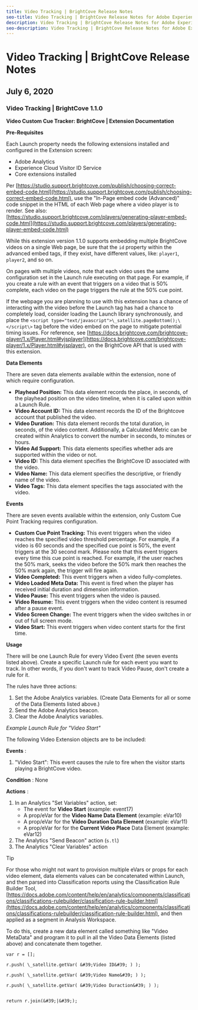```yaml
---
title: Video Tracking | BrightCove Release Notes
seo-title: Video Tracking | BrightCove Release Notes for Adobe Experience Platform Launch
description: Video Tracking | BrightCove Release Notes for Adobe Experience Platform Launch
seo-description: Video Tracking | BrightCove Release Notes for Adobe Experience Platform Launch
---
```


# Video Tracking | BrightCove Release Notes

## July 6, 2020

### Video Tracking | BrightCove  1.1.0

**Video Custom Cue Tracker: BrightCove | Extension Documentation**

**Pre-Requisites**

Each Launch property needs the following extensions installed and configured in the Extension screen:

* Adobe Analytics
* Experience Cloud Visitor ID Service
* Core extensions installed

Per [https://studio.support.brightcove.com/publish/choosing-correct-embed-code.html](https://studio.support.brightcove.com/publish/choosing-correct-embed-code.html), use the &quot;In-Page embed code (Advanced)&quot; code snippet in the HTML of each Web page where a video player is to render. See also: [https://studio.support.brightcove.com/players/generating-player-embed-code.html](https://studio.support.brightcove.com/players/generating-player-embed-code.html)

While this extension version 1.1.0 supports embedding multiple BrightCove videos on a single Web page, be sure that the `id` property within the advanced embed tags, if they exist, have different values, like: `player1`, `player2`, and so on.

On pages with multiple videos, note that each video uses the same configuration set in the Launch rule executing on that page. For example, if you create a rule with an event that triggers on a video that is 50% complete, each video on the page triggers the rule at the 50% cue point.

If the webpage you are planning to use with this extension has a chance of interacting with the video before the Launch tag has had a chance to completely load, consider loading the Launch library synchronously, and place the `<script type="text/javascript">\_satellite.pageBottom();\</script\>` tag before the video embed on the page to mitigate potential timing issues. For reference, see [https://docs.brightcove.com/brightcove-player/1.x/Player.html#vjsplayer](https://docs.brightcove.com/brightcove-player/1.x/Player.html#vjsplayer), on the BrightCove API that is used with this extension.

**Data Elements**

There are seven data elements available within the extension, none of which require configuration.

* **Playhead Position:** This data element records the place, in seconds, of the playhead position on the video timeline, when it is called upon within a Launch Rule.
* **Video Account ID:** This data element records the ID of the Brightcove account that published the video.
* **Video Duration:** This data element records the total duration, in seconds, of the video content. Additionally, a Calculated Metric can be created within Analytics to convert the number in seconds, to minutes or hours.
* **Video Ad Support:** This data elements specifies whether ads are supported within the video or not.
* **Video ID:** This data element specifies the BrightCove ID associated with the video.
* **Video Name:** This data element specifies the descriptive, or friendly name of the video.
* **Video Tags:** This data element specifies the tags associated with the video.

**Events**

There are seven events available within the extension, only Custom Cue Point Tracking requires configuration.

* **Custom Cue Point Tracking:** This event triggers when the video reaches the specified video threshold percentage. For example, if a video is 60 seconds and the specified cue point is 50%, the event triggers at the 30 second mark.
  Please note that this event triggers every time this cue point is reached. For example, if the user reaches the 50% mark, seeks the video before the 50% mark then reaches the 50% mark again, the trigger will fire again.
* **Video Completed:** This event triggers when a video fully-completes.
* **Video Loaded Meta Data:** This event is fired when the player has received initial duration and dimension information.
* **Video Pause:** This event triggers when the video is paused.
* **Video Resume:** This event triggers when the video content is resumed after a pause event.
* **Video Screen Change:** The event triggers when the video switches in or out of full screen mode.
* **Video Start:** This event triggers when video content starts for the first time.

**Usage**

There will be one Launch Rule for every Video Event (the seven events listed above). Create a specific Launch rule for each event you want to track. In other words, if you don&#39;t want to track Video Pause, don&#39;t create a rule for it.

The rules have three actions:

1. Set the Adobe Analytics variables. (Create Data Elements for all or some of the Data Elements listed above.)
2. Send the Adobe Analytics beacon.
3. Clear the Adobe Analytics variables.

_Example Launch Rule for &quot;Video Start&quot;_

The following Video Extension objects are to be included:

**Events** :

1. &quot;Video Start&quot;: This event causes the rule to fire when the visitor starts playing a BrightCove video.

**Condition** : None

**Actions** :

1. In an Analytics &quot;Set Variables&quot; action, set:
   * The event for **Video Start** (example: event17)
   * A prop/eVar for the **Video Name Data Element** (example: eVar10)
   * A prop/eVar for the **Video Duration Data Element** (example: eVar11)
   * A prop/eVar for for the **Current Video Place** Data Element (example: eVar12)
1. The Analytics &quot;Send Beacon&quot; action (`s.tl`)
1. The Analytics &quot;Clear Variables&quot; action

>[!Tip]
>
>For those who might not want to provision multiple eVars or props for each video element, data elements values can be concatenated within Launch, and then parsed into Classification reports using the Classification Rule Builder Tool, [https://docs.adobe.com/content/help/en/analytics/components/classifications/classifications-rulebuilder/classification-rule-builder.html](https://docs.adobe.com/content/help/en/analytics/components/classifications/classifications-rulebuilder/classification-rule-builder.html), and then applied as a segment in Analysis Workspace.
>
>To do this, create a new data element called something like &quot;Video MetaData&quot; and program it to pull in all the Video Data Elements (listed above) and concatenate them together.

```
var r = [];

r.push( \_satellite.getVar( &#39;Video ID&#39; ) );

r.push( \_satellite.getVar( &#39;Video Name&#39; ) );

r.push( \_satellite.getVar( &#39;Video Duraction&#39; ) );


return r.join(&#39;|&#39;);
```
